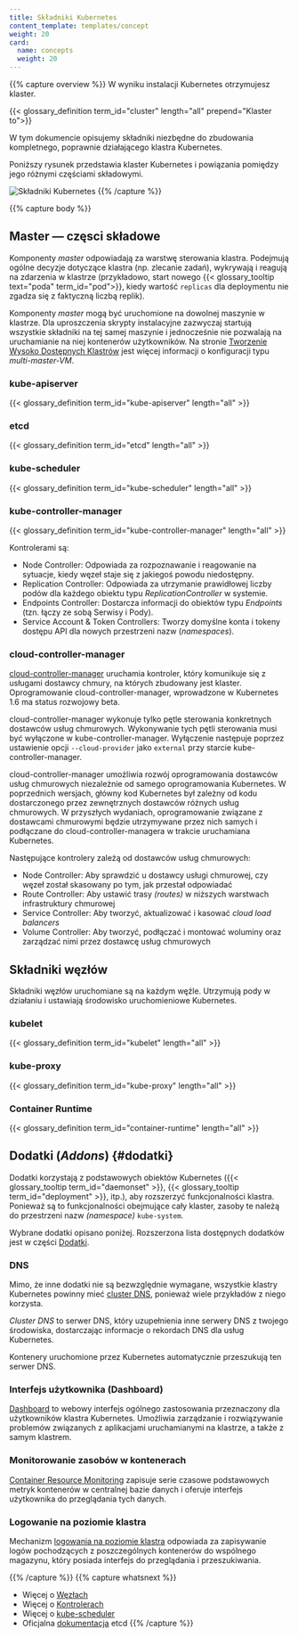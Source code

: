 ```yaml
---
title: Składniki Kubernetes
content_template: templates/concept
weight: 20
card: 
  name: concepts
  weight: 20
---
```


{{% capture overview %}}
W wyniku instalacji Kubernetes otrzymujesz klaster.

{{< glossary_definition term_id="cluster" length="all" prepend="Klaster to">}}

W tym dokumencie opisujemy składniki niezbędne do zbudowania kompletnego, poprawnie działającego klastra Kubernetes.

Poniższy rysunek przedstawia klaster Kubernetes i powiązania pomiędzy jego różnymi częściami składowymi.

![Składniki Kubernetes](/images/docs/components-of-kubernetes.png)
{{% /capture %}}

{{% capture body %}}
## Master — częsci składowe

Komponenty *master* odpowiadają za warstwę sterowania klastra. Podejmują ogólne decyzje dotyczące klastra (np. zlecanie zadań), wykrywają i reagują na zdarzenia w klastrze (przykładowo, start nowego {{< glossary_tooltip text="poda" term_id="pod">}}, kiedy wartość `replicas` dla deploymentu nie zgadza się z faktyczną liczbą replik).

Komponenty *master* mogą być uruchomione na dowolnej maszynie w klastrze. Dla uproszczenia skrypty instalacyjne zazwyczaj startują wszystkie składniki na tej samej maszynie i jednocześnie nie pozwalają na uruchamianie na niej kontenerów użytkowników. Na stronie [Tworzenie Wysoko Dostępnych Klastrów](/docs/admin/high-availability/) jest więcej informacji o konfiguracji typu *multi-master-VM*.

### kube-apiserver

{{< glossary_definition term_id="kube-apiserver" length="all" >}}

### etcd

{{< glossary_definition term_id="etcd" length="all" >}}

### kube-scheduler

{{< glossary_definition term_id="kube-scheduler" length="all" >}}

### kube-controller-manager

{{< glossary_definition term_id="kube-controller-manager" length="all" >}}

Kontrolerami są:

* Node Controller: Odpowiada za rozpoznawanie i reagowanie na sytuacje, kiedy węzeł staje się z jakiegoś powodu niedostępny.
* Replication Controller: Odpowiada za utrzymanie prawidłowej liczby podów dla każdego obiektu typu *ReplicationController* w systemie.
* Endpoints Controller: Dostarcza informacji do obiektów typu *Endpoints* (tzn. łączy ze sobą Serwisy i Pody).
* Service Account & Token Controllers: Tworzy domyślne konta i tokeny dostępu API dla nowych przestrzeni nazw (*namespaces*).

### cloud-controller-manager

[cloud-controller-manager](/docs/tasks/administer-cluster/running-cloud-controller/) uruchamia kontroler, który komunikuje się z usługami dostawcy chmury, na których zbudowany jest klaster. Oprogramowanie cloud-controller-manager, wprowadzone w Kubernetes 1.6 ma status rozwojowy beta.

cloud-controller-manager wykonuje tylko pętle sterowania konkretnych dostawców usług chmurowych. Wykonywanie tych pętli sterowania musi być wyłączone w kube-controller-manager. Wyłączenie następuje poprzez ustawienie opcji `--cloud-provider` jako `external` przy starcie kube-controller-manager.

cloud-controller-manager umożliwia rozwój oprogramowania dostawców usług chmurowych niezależnie od samego oprogramowania Kubernetes. W poprzednich wersjach, główny kod Kubernetes był zależny od kodu dostarczonego przez zewnętrznych dostawców różnych usług chmurowych. W przyszłych wydaniach, oprogramowanie związane z dostawcami chmurowymi będzie utrzymywane przez nich samych i podłączane do cloud-controller-managera w trakcie uruchamiana Kubernetes.

Następujące kontrolery zależą od dostawców usług chmurowych:

  * Node Controller: Aby sprawdzić u dostawcy usługi chmurowej, czy węzeł został skasowany po tym, jak przestał odpowiadać
  * Route Controller: Aby ustawić trasy *(routes)* w niższych warstwach infrastruktury chmurowej
  * Service Controller: Aby tworzyć, aktualizować i kasować *cloud load balancers*
  * Volume Controller: Aby tworzyć, podłączać i montować woluminy oraz zarządzać nimi przez dostawcę usług chmurowych

## Składniki węzłów

Składniki węzłów uruchomiane są na każdym węźle. Utrzymują pody w działaniu i ustawiają środowisko uruchomieniowe Kubernetes.

### kubelet

{{< glossary_definition term_id="kubelet" length="all" >}}

### kube-proxy

{{< glossary_definition term_id="kube-proxy" length="all" >}}

### Container Runtime

{{< glossary_definition term_id="container-runtime" length="all" >}}

## Dodatki (*Addons*) {#dodatki}

Dodatki korzystają z podstawowych obiektów Kubernetes ({{< glossary_tooltip term_id="daemonset" >}}, {{< glossary_tooltip term_id="deployment" >}}, itp.), aby rozszerzyć funkcjonalności klastra. Ponieważ są to funkcjonalności obejmujące cały klaster, zasoby te należą do przestrzeni nazw *(namespace)* `kube-system`.

Wybrane dodatki opisano poniżej. Rozszerzona lista dostępnych dodatków jest w części [Dodatki](/docs/concepts/cluster-administration/addons/).

### DNS

Mimo, że inne dodatki nie są bezwzględnie wymagane, wszystkie klastry Kubernetes powinny mieć [cluster DNS](/docs/concepts/services-networking/dns-pod-service/), ponieważ wiele przykładów z niego korzysta.

*Cluster DNS* to serwer DNS, który uzupełnienia inne serwery DNS z twojego środowiska, dostarczając informacje o rekordach DNS dla usług Kubernetes.

Kontenery uruchomione przez Kubernetes automatycznie przeszukują ten serwer DNS.

### Interfejs użytkownika (Dashboard)

[Dashboard](/docs/tasks/access-application-cluster/web-ui-dashboard/) to webowy interfejs ogólnego zastosowania przeznaczony dla użytkowników klastra Kubernetes. Umożliwia zarządzanie i rozwiązywanie problemów związanych z aplikacjami uruchamianymi na klastrze, a także z samym klastrem.

### Monitorowanie zasobów w kontenerach

[Container Resource Monitoring](/docs/tasks/debug-application-cluster/resource-usage-monitoring/) zapisuje serie czasowe podstawowych metryk kontenerów w centralnej bazie danych i oferuje interfejs użytkownika do przeglądania tych danych.

### Logowanie na poziomie klastra

Mechanizm [logowania na poziomie klastra](/docs/concepts/cluster-administration/logging/) odpowiada za zapisywanie logów pochodzących z poszczególnych kontenerów do wspólnego magazynu, który posiada interfejs do przeglądania i przeszukiwania.

{{% /capture %}}
{{% capture whatsnext %}}
* Więcej o [Węzłach](/docs/concepts/architecture/nodes/)
* Więcej o [Kontrolerach](/docs/concepts/architecture/controller/)
* Więcej o [kube-scheduler](/docs/concepts/scheduling-eviction/kube-scheduler/)
* Oficjalna [dokumentacja](https://etcd.io/docs/) etcd
{{% /capture %}}
